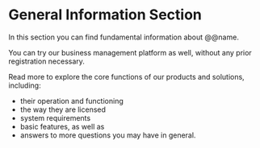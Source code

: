 # General Information Section

In this section you can find fundamental information about @@name.  

You can try our business management platform as well, without any prior registration necessary.  

Read more to explore the core functions of our products and solutions, including:  

* their operation and functioning 
* the way they are licensed 
* system requirements 
* basic features, as well as 
* answers to more questions you may have in general.  
